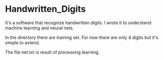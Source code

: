 # Handwritten_Digits
It's a software that recognize handwritten digits. I wrote it to understand machine learning and neural nets.

In the directory there are training set. For now there are only 4 digits but it's simple to extend.

The file net.txt is result of processing learning.
